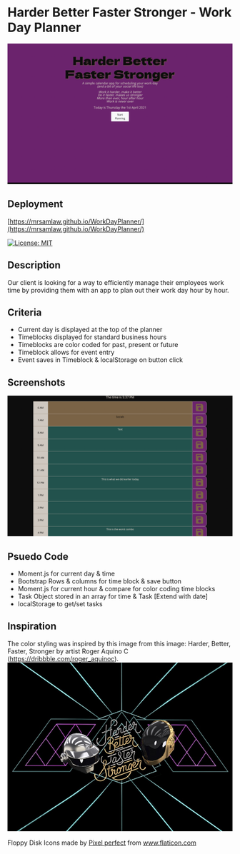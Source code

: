 # Harder Better Faster Stronger - Work Day Planner
![Starting Screen](assets/images/DayPlanner01.png)

## Deployment
[https://mrsamlaw.github.io/WorkDayPlanner/](https://mrsamlaw.github.io/WorkDayPlanner/)

[![License: MIT](https://img.shields.io/badge/License-MIT-yellow.svg)](https://opensource.org/licenses/MIT)


## Description
Our client is looking for a way to efficiently manage their employees work time by providing them with an app to plan out their work day hour by hour.

## Criteria
- Current day is displayed at the top of the planner
- Timeblocks displayed for standard business hours
- Timeblocks are color coded for past, present or future
- Timeblock allows for event entry
- Event saves in Timeblock & localStorage on button click

## Screenshots
![Tasks Screen](assets/images/DayPlanner02.png)

## Psuedo Code
- Moment.js for current day & time
- Bootstrap Rows & columns for time block & save button
- Moment.js for current hour & compare for color coding time blocks
- Task Object stored in an array for time & Task [Extend with date]
- localStorage to get/set tasks

## Inspiration
The color styling was inspired by this image from this image: Harder, Better, Faster, Stronger by artist Roger Aquino C (https://dribbble.com/roger_aquinoc).  
![HBFS Image by Roger Aquino C](assets/images/HBFS-RogerAquinoC.jpeg )

Floppy Disk Icons made by <a href="https://www.flaticon.com/authors/pixel-perfect" title="Pixel perfect">Pixel perfect</a> from <a href="https://www.flaticon.com/" title="Flaticon">www.flaticon.com</a></div>